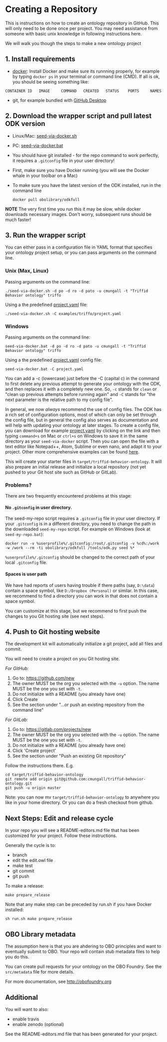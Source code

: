 # Creating a Repository

This is instructions on how to create an ontology repository in
GitHub. This will only need to be done once per project. You may need
assistance from someone with basic unix knowledge in following
instructions here.

We will walk you though the steps to make a new ontology project

## 1. Install requirements

 * [docker](https://www.docker.com/get-docker): Install Docker and make sure its runnning properly, for example by typing `docker ps` in your terminal or command line (CMD). If all is ok, you should be seeing something like: 

```
CONTAINER ID   IMAGE     COMMAND   CREATED   STATUS    PORTS     NAMES
```

 * git, for example bundled with [GitHub Desktop](https://desktop.github.com/)

## 2. Download the wrapper script and pull latest ODK version

 * Linux/Mac: [seed-via-docker.sh](https://raw.githubusercontent.com/INCATools/ontology-development-kit/master/seed-via-docker.sh)
 * PC: [seed-via-docker.bat](https://raw.githubusercontent.com/INCATools/ontology-development-kit/master/seed-via-docker.bat)
 * You should have git installed - for the repo command to work perfectly, it requires a `.gitconfig` file in your user directory!
 * First, make sure you have Docker running (you will see the Docker whale in your toolbar on a Mac)
 * To make sure you have the latest version of the ODK installed, run in the command line 

    `docker pull obolibrary/odkfull`

**NOTE** The very first time you run this it may be slow, while docker downloads necessary images. Don't worry, subsequent runs should be much faster!

## 3. Run the wrapper script

You can either pass in a configuration file in YAML format that specifies your ontology project setup, or you can pass arguments on the command line.

### Unix (Max, Linux)

Passing arguments on the command line:

    ./seed-via-docker.sh -d po -d ro -d pato -u cmungall -t "Triffid Behavior ontology" triffo

Using a the predefined [project.yaml](https://raw.githubusercontent.com/INCATools/ontology-development-kit/master/examples/triffo/project.yaml) file:

    ./seed-via-docker.sh -C examples/triffo/project.yaml

### Windows

Passing arguments on the command line:

    seed-via-docker.bat -d po -d ro -d pato -u cmungall -t "Triffid Behavior ontology" triffo

Using a the predefined [project.yaml](https://raw.githubusercontent.com/INCATools/ontology-development-kit/master/examples/triffo/project.yaml) config file:

    seed-via-docker.bat -C project.yaml

You can add a -c (lowercase) just before the -C (capital c) in the command to first delete any previous attempt to generate your ontology with the ODK, and then replaces it with a completely new one. So, `-c` stands for `clean` or "clean up previous attempts before running again" and `-C` stands for "the next parameter is the relative path to my config file".

In general, we now _always_ recommend the use of config files. The ODK has a rich set of configuration options, most of which can only be set through the config file, but in general the config also serves as documentation and will help with updating your ontology at later stages. To create a config file, you can download for example [project.yaml](https://raw.githubusercontent.com/INCATools/ontology-development-kit/master/examples/triffo/project.yaml) by clicking on the link and then typing `command+s` on Mac or `ctrl+s` on Windows to save it in the same directory as your `seed-via-docker` script. Then you can open the file with a text editor like Notepad++, Atom, Sublime or even nano, and adapt it to your project. Other more comprehensive examples can be found [here](https://github.com/INCATools/ontology-development-kit/tree/master/configs).

This will create your starter files in
`target/triffid-behavior-ontology`. It will also prepare an initial
release and initialize a local repository (not yet pushed to your Git host site such as GitHub or GitLab).

### Problems?

There are two frequently encountered problems at this stage:

#### No `.gitconfig` in user directory.

The seed-my-repo script requires a `.gitconfig` file in your user directory. If your `.gitconfig` is in a different directory, you need to change the path in the downloaded `seed-my-repo` script. For example on Windows (look at `seed-my-repo.bat`):

```
docker run -v %userprofile%/.gitconfig:/root/.gitconfig -v %cd%:/work -w /work --rm -ti obolibrary/odkfull /tools/odk.py seed %*
```

`%userprofile%/.gitconfig` should be changed to the correct path of your local `.gitconfig` file.

#### Spaces is user path

We have had reports of users having trouble if there paths (say, `D:\data`) contain a space symbol, like `D:/Dropbox (Personal)` or similar. In this case, we recommend to find a directory you can work in that does not contain a space symbol.

You can customize at this stage, but we recommend to first push the changes to you Git hosting site (see next steps).

## 4. Push to Git hosting website

The development kit will automatically initialize a git project, add all files and commit.

You will need to create a project on you Git hosting site.

*For GitHub:*

 1. Go to: https://github.com/new
 2. The owner MUST be the org you selected with the `-u` option. The name MUST be the one you set with `-t`.
 3. Do not initialize with a README (you already have one)
 4. Click Create
 5. See the section under "…or push an existing repository from the command line"

*For GitLab:*

 1. Go to: https://gitlab.com/projects/new
 2. The owner MUST be the org you selected with the `-u` option. The name MUST be the one you set with `-t`.
 3. Do not initialize with a README (you already have one)
 4. Click 'Create project'
 5. See the section under "Push an existing Git repository"

Follow the instructions there. E.g.

```
cd target/triffid-behavior-ontology
git remote add origin git@github.com:cmungall/triffid-behavior-ontology.git
git push -u origin master
```

Note: you can now mv `target/triffid-behavior-ontology` to anywhere you like in your home directory. Or you can do a fresh checkout from github.


## Next Steps: Edit and release cycle

In your repo you will see a README-editors.md file that has been customized for your project. Follow these instructions.

Generally the cycle is to:

 - branch
 - edit the edit.owl file
 - make test
 - git commit
 - git push

To make a release:

`make prepare_release`

Note that any make step can be preceded by run.sh if you have Docker installed:

`sh run.sh make prepare_release`

## OBO Library metadata

The assumption here is that you are ahdering to OBO principles and
want to eventually submit to OBO. Your repo will contain stub metadata
files to help you do this.

You can create pull requests for your ontology on the OBO Foundry. See the `src/metadata` file for more details.

For more documentation, see http://obofoundry.org

## Additional

You will want to also:

 * enable travis
 * enable zenodo (optional)

See the README-editors.md file that has been generated for your project.
